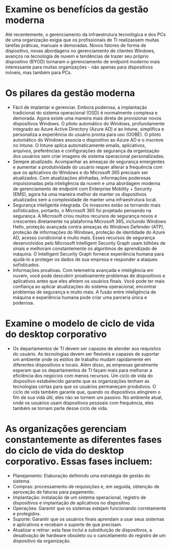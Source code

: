 # Examine os benefícios da gestão moderna


Até recentemente, o gerenciamento da infraestrutura tecnológica e dos PCs de uma organização exigia que os profissionais de TI realizassem muitas tarefas práticas, manuais e demoradas. Novos fatores de forma de dispositivo, novas abordagens no gerenciamento de clientes Windows, avanços na tecnologia de nuvem e tendências de trazer seu próprio dispositivo (BYOD) tornaram o gerenciamento de endpoint moderno mais interessante para muitas organizações - não apenas para dispositivos móveis, mas também para PCs.

# Os pilares da gestão moderna

- Fácil de implantar e gerenciar. Embora poderosa, a implantação tradicional do sistema operacional (OSD) é normalmente complexa e demorada. Agora existe uma maneira mais direta de provisionar novos dispositivos Windows. O piloto automático do Windows, profundamente integrado ao Azure Active Directory (Azure AD) e ao Intune, simplifica e personaliza a experiência do usuário pronta para uso (OOBE). O piloto automático do Windows associa o dispositivo ao Azure AD e o inscreve no Intune. O Intune aplica automaticamente emails, aplicativos, arquivos, preferências e configurações de segurança da organização dos usuários sem criar imagens de sistema operacional personalizadas.
- Sempre atualizado. Acompanhar as ameaças de segurança emergentes e aumentar a produtividade do usuário requer alterar a frequência com que os aplicativos do Windows e do Microsoft 365 precisam ser atualizados. Com atualizações alinhadas, informações poderosas impulsionadas pela inteligência da nuvem e uma abordagem moderna de gerenciamento de endpoint com Enterprise Mobility + Security (EMS), agora há uma maneira melhor de manter os dispositivos atualizados sem a complexidade de manter uma infraestrutura local.
- Segurança inteligente integrada. Os invasores estão se tornando mais sofisticados, portanto, o Microsoft 365 foi projetado pensando na segurança. A Microsoft criou muitos recursos de segurança novos e crescentes diretamente na plataforma Microsoft 365, incluindo Windows Hello, proteção avançada contra ameaças do Windows Defender (ATP), proteção de informações do Windows, proteção de identidade do Azure AD, acesso condicional e muito mais. Esses recursos de segurança desenvolvidos pelo Microsoft Intelligent Security Graph usam bilhões de sinais e melhoram constantemente os algoritmos de aprendizado de máquina. O Intelligent Security Graph fornece experiência humana para ajudá-lo a proteger os dados de sua empresa e responder a ataques sofisticados.
- Informações proativas. Com telemetria avançada e inteligência em nuvem, você pode descobrir proativamente problemas de dispositivos e aplicativos antes que eles afetem os usuários finais. Você pode ter mais confiança ao aplicar atualizações do sistema operacional, encontrar problemas de segurança e muito mais. A fusão entre inteligência de máquina e experiência humana pode criar uma parceria única e poderosa.


# Examine o modelo de ciclo de vida do desktop corporativo

- Os departamentos de TI devem ser capazes de atender aos requisitos do usuário. As tecnologias devem ser flexíveis e capazes de suportar um ambiente onde os estilos de trabalho mudam rapidamente em diferentes dispositivos e locais. Além disso, as empresas geralmente esperam que os departamentos de TI façam mais para melhorar a eficiência dos negócios com menos recursos. Um ciclo de vida do dispositivo estabelecido garante que as organizações tenham as tecnologias certas para que os usuários permaneçam produtivos. O ciclo de vida também garante que, quando os dispositivos atingirem o fim de sua vida útil, eles não se tornem um passivo. No ambiente atual, onde os usuários usam dispositivos pessoais com frequência, eles também se tornam parte desse ciclo de vida.

# As organizações gerenciam constantemente as diferentes fases do ciclo de vida do desktop corporativo. Essas fases incluem:

- Planejamento: Elaboração definindo uma estratégia de gestão do sistema.
- Compras: processamento de requisições e, em seguida, obtenção de aprovação de faturas para pagamento.
- Implantação: instalação de um sistema operacional, registro de dispositivos e implantação de aplicativos no dispositivo.
- Operações: Garantir que os sistemas estejam funcionando corretamente e protegidos.
- Suporte: Garantir que os usuários finais aprendam a usar seus sistemas e aplicativos e recebam o suporte de que precisam.
- Atualizar e retirar: esta fase inclui a substituição de dispositivos, a desativação de hardware obsoleto ou o cancelamento do registro de um dispositivo da organização.
